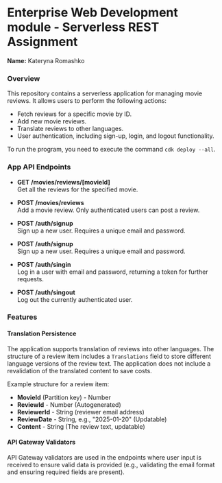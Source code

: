# Enterprise Web Development module - Serverless REST Assignment

__Name:__ Kateryna Romashko


### Overview

This repository contains a serverless application for managing movie reviews. It allows users to perform the following actions:

- Fetch reviews for a specific movie by ID.
- Add new movie reviews.
- Translate reviews to other languages.
- User authentication, including sign-up, login, and logout functionality.

To run the program, you need to execute the command `cdk deploy --all`.

### App API Endpoints

- **GET /movies/reviews/[movieId]**  
  Get all the reviews for the specified movie.
  
- **POST /movies/reviews**  
  Add a movie review. Only authenticated users can post a review.
  
- **POST /auth/signup**  
  Sign up a new user. Requires a unique email and password.
  
- **POST /auth/signup**  
  Sign up a new user. Requires a unique email and password.
  
- **POST /auth/singin**  
  Log in a user with email and password, returning a token for further requests.
  
- **POST /auth/singout**  
  Log out the currently authenticated user.

### Features

#### Translation Persistence

The application supports translation of reviews into other languages. The structure of a review item includes a `Translations` field to store different language versions of the review text. The application does not include a revalidation of the translated content to save costs.

Example structure for a review item:

+ **MovieId** (Partition key) - Number
+ **ReviewId** - Number (Autogenerated)
+ **ReviewerId** - String (reviewer email address)
+ **ReviewDate** - String, e.g., "2025-01-20" (Updatable)
+ **Content** - String (The review text, updatable)

#### API Gateway Validators

API Gateway validators are used in the endpoints where user input is received to ensure valid data is provided (e.g., validating the email format and ensuring required fields are present).
